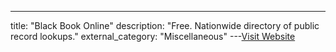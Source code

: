 ---
title: "Black Book Online"
description: "Free. Nationwide directory of public record lookups."
external_category: "Miscellaneous"
---[Visit Website](https://www.blackbookonline.info)


